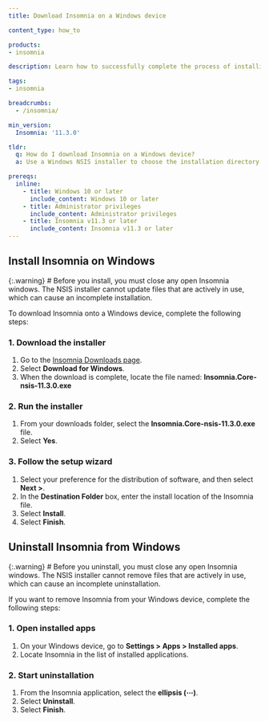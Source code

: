 ```yaml
---
title: Download Insomnia on a Windows device

content_type: how_to

products:
- insomnia

description: Learn how to successfully complete the process of installing Insomnia onto a Windows device.

tags:
- insomnia

breadcrumbs:
  - /insomnia/

min_version:
  Insomnia: '11.3.0'

tldr:
  q: How do I download Insomnia on a Windows device?
  a: Use a Windows NSIS installer to choose the installation directory of your preference.

prereqs:
  inline:
    - title: Windows 10 or later
      include_content: Windows 10 or later
    - title: Administrator privileges
      include_content: Administrator privileges
    - title: Insomnia v11.3 or later
      include_content: Insomnia v11.3 or later
---
```


## Install Insomnia on Windows

{:.warning} # Before you install, you must close any open Insomnia windows. The NSIS installer cannot update files that are actively in use, which can cause an incomplete installation.

To download Insomnia onto a Windows device, complete the following steps:

### 1. Download the installer
1. Go to the [Insomnia Downloads page](/insomnia.rest/download).
2. Select **Download for Windows**.
3. When the download is complete, locate the file named: **Insomnia.Core-nsis-11.3.0.exe**

### 2. Run the installer
1. From your downloads folder, select the **Insomnia.Core-nsis-11.3.0.exe** file.
2. Select **Yes**.

### 3. Follow the setup wizard
1. Select your preference for the distribution of software, and then select **Next >**.
2. In the **Destination Folder** box, enter the install location of the Insomnia file.
3. Select **Install**.
4. Select **Finish**.

## Uninstall Insomnia from Windows

{:.warning} # Before you uninstall, you must close any open Insomnia windows. The NSIS installer cannot remove files that are actively in use, which can cause an incomplete uninstallation.

If you want to remove Insomnia from your Windows device, complete the following steps:

### 1. Open installed apps
1. On your Windows device, go to **Settings > Apps > Installed apps**.
2. Locate Insomnia in the list of installed applications.

### 2. Start uninstallation
1. From the Insomnia application, select the **ellipsis (⋯)**.
2. Select **Uninstall**.
3. Select **Finish**.